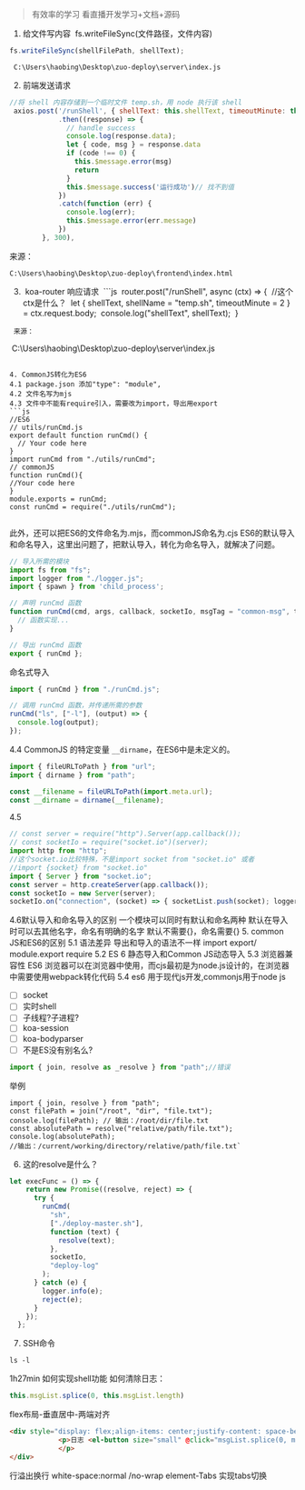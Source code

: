  >有效率的学习 看直播开发学习+文档+源码 
1. 给文件写内容  fs.writeFileSync(文件路径，文件内容)
```js
fs.writeFileSync(shellFilePath, shellText);
```

```
 C:\Users\haobing\Desktop\zuo-deploy\server\index.js
```

2. 前端发送请求
```js
//将 shell 内容存储到一个临时文件 temp.sh，用 node 执行该 shell
 axios.post('/runShell', { shellText: this.shellText, timeoutMinute: this.timeoutMinute })
            .then((response) => {
              // handle success
              console.log(response.data);
              let { code, msg } = response.data
              if (code !== 0) {
                this.$message.error(msg)
                return
              }
              this.$message.success('运行成功')// 找不到值
            })
            .catch(function (err) {
              console.log(err);
              this.$message.error(err.message)
            })
        }, 300),
```
来源：
```
C:\Users\haobing\Desktop\zuo-deploy\frontend\index.html
```
3.  koa-router
响应请求
 ```js
 router.post("/runShell", async (ctx) => {
 //这个ctx是什么？
 let { shellText, shellName = "temp.sh", timeoutMinute = 2 } =     ctx.request.body;
 console.log("shellText", shellText);
 }
```
 来源：
 ```
  C:\Users\haobing\Desktop\zuo-deploy\server\index.js
```

4. CommonJS转化为ES6
4.1 package.json 添加"type": "module",
4.2 文件名写为mjs
4.3 文件中不能有require引入，需要改为import，导出用export
```js
//ES6
// utils/runCmd.js
export default function runCmd() {
  // Your code here
}
import runCmd from "./utils/runCmd";
// commonJS
function runCmd(){
//Your code here
}
module.exports = runCmd;
const runCmd = require("./utils/runCmd");


```
此外，还可以把ES6的文件命名为.mjs，而commonJS命名为.cjs
ES6的默认导入和命名导入，这里出问题了，把默认导入，转化为命名导入，就解决了问题。
```js
// 导入所需的模块
import fs from "fs";
import logger from "./logger.js";
import { spawn } from 'child_process';

// 声明 runCmd 函数
function runCmd(cmd, args, callback, socketIo, msgTag = "common-msg", timeoutMinute = 2) {
  // 函数实现...
}

// 导出 runCmd 函数
export { runCmd };

```
命名式导入
```js
import { runCmd } from "./runCmd.js";

// 调用 runCmd 函数，并传递所需的参数
runCmd("ls", ["-l"], (output) => {
  console.log(output);
});

```

4.4 CommonJS 的特定变量 `__dirname`，在ES6中是未定义的。
```js
import { fileURLToPath } from "url";
import { dirname } from "path";

const __filename = fileURLToPath(import.meta.url);
const __dirname = dirname(__filename);

```
4.5 
```js
// const server = require("http").Server(app.callback());
// const socketIo = require("socket.io")(server);
import http from "http";
//这个socket.io比较特殊，不是import socket from "socket.io" 或者
//import {socket} from "socket.io"
import { Server } from "socket.io"; 
const server = http.createServer(app.callback()); 
const socketIo = new Server(server); 
socketIo.on("connection", (socket) => { socketList.push(socket); logger.info("a user connected"); });
```
4.6默认导入和命名导入的区别
      一个模块可以同时有默认和命名两种
      默认在导入时可以去其他名字，命名有明确的名字
      默认不需要{}，命名需要{}
5.  common JS和ES6的区别
5.1 语法差异 导出和导入的语法不一样 import export/  module.export require
5.2 ES 6 静态导入和Common JS动态导入
5.3 浏览器兼容性  ES6 浏览器可以在浏览器中使用，而cjs最初是为node.js设计的，在浏览器中需要使用webpack转化代码
5.4 es6 用于现代js开发,commonjs用于node js

- [ ] socket 
- [ ] 实时shell
- [ ] 子线程?子进程?
- [ ] koa-session
- [ ] koa-bodyparser
- [ ] 不是ES没有别名么?
```js
import { join, resolve as _resolve } from "path";//错误
```  
举例
```JS
import { join, resolve } from "path";
const filePath = join("/root", "dir", "file.txt"); 
console.log(filePath); // 输出：/root/dir/file.txt
const absolutePath = resolve("relative/path/file.txt"); console.log(absolutePath); 
//输出：/current/working/directory/relative/path/file.txt`
```
6. 这的resolve是什么？
```js
let execFunc = () => {
    return new Promise((resolve, reject) => {
      try {
        runCmd(
          "sh",
          ["./deploy-master.sh"],
          function (text) {
            resolve(text);
          },
          socketIo,
          "deploy-log"
        );
      } catch (e) {
        logger.info(e);
        reject(e);
      }
    });
  };

```
7. SSH命令
```
ls -l 

```
1h27min 如何实现shell功能
如何清除日志：
```js
this.msgList.splice(0, this.msgList.length)
```
flex布局-垂直居中-两端对齐
```html
<div style="display: flex;align-items: center;justify-content: space-between;">
            <p>日志 <el-button size="small" @click="msgList.splice(0, msgList.length)">清空日志</el-button>
            </p>
</div>
```
行溢出换行
white-space:normal /no-wrap 
element-Tabs 实现tabs切换






